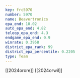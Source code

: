 ```yaml
---
key: frc5970
number: 5970
name: Beavertronics
epa_end: 10.02
auto_epa_end: 4.82
teleop_epa_end: 4.3
endgame_epa_end: 0.9
winrate: 0.3958
district_epa_rank: 99
district_epa_percentile: 0.2205
type: Team
---
```

[[2024orore]]
[[2024orwil]]
